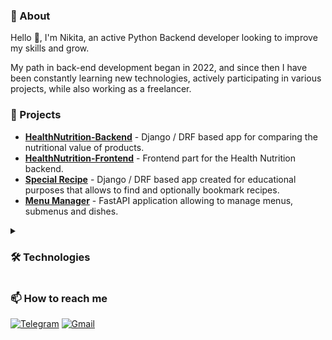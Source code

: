 ### 📃 About

Hello 👋, I'm Nikita, an active Python Backend developer looking to improve my skills and grow.

My path in back-end development began in 2022, and since then I have been constantly learning new technologies, actively participating in various projects, while also working as a freelancer.

### 🎯 Projects

* **[HealthNutrition-Backend](https://github.com/FCTL3314/StoreTracker-Backend)** - Django / DRF based app for comparing the nutritional value of products. 
* **[HealthNutrition-Frontend](https://github.com/FCTL3314/StoreTracker-Frontend)** - Frontend part for the Health Nutrition backend. 
* **[Special Recipe](https://github.com/FCTL3314/SpecialRecipe)** - Django / DRF based app created for educational purposes that allows to find and optionally bookmark recipes.
* **[Menu Manager](https://github.com/FCTL3314/Ylab-Dishes)** - FastAPI application allowing to manage menus, submenus and dishes.

<details><summary><h3>🛠️ Technologies</h3></summary>

* **Programming Languages:**
  * Python
  * Java Script / HTML / CSS
* **Frameworks / Libraries:**
  * Django / DRF
  * FastAPI
  * Celery
  * Vue.js
  * Bootstrap
* **Databases:**
  * PostgresSQL
  * Redis
  * RabbitMQ
* **Other:**
  * Docker
  * Linux
 
 </details>

### 📫 How to reach me

[![Telegram](https://img.shields.io/badge/Telegram-@f__c__t__l-29A0DC?style=flat-square&logo=telegram)](https://t.me/f_c_t_l)
[![Gmail](https://img.shields.io/badge/Gmail-solovev.nikita.05@gmail.com-EA4335?style=flat-square&logo=gmail)](mailto:solovev.nikita.05@gmail.com)

